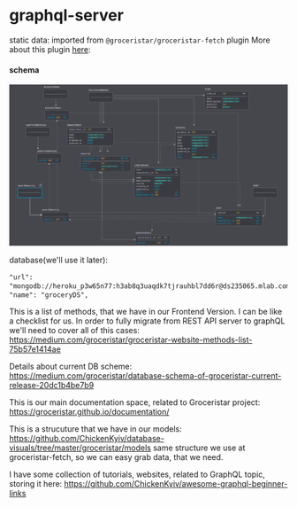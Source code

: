 # graphql-server


static data: imported from `@groceristar/groceristar-fetch` plugin
More about this plugin [here](https://medium.com/groceristar/groceristar-fetch-small-module-that-weve-created-8b4a62bd5d7b): 

#### schema
![schema](https://raw.githubusercontent.com/ChickenKyiv/database-visuals/master/Groceristar%20%20%20SqlDBM.png)


database(we'll use it later):
```
"url": "mongodb://heroku_p3w65n77:h3ab8q3uaqdk7tjrauhbl7dd6r@ds235065.mlab.com:35065/heroku_p3w65n77",
"name": "groceryDS",

```

This is a list of methods, that we have in our Frontend Version.
I can be like a checklist for us. In order to fully migrate from REST API server to graphQL we'll need to cover all of this cases: https://medium.com/groceristar/groceristar-website-methods-list-75b57e1414ae

Details about current DB scheme: https://medium.com/groceristar/database-schema-of-groceristar-current-release-20dc1b4be7b9

This is our main documentation space, related to Groceristar project: https://groceristar.github.io/documentation/

This is a strucuture that we have in our models:
https://github.com/ChickenKyiv/database-visuals/tree/master/groceristar/models
same structure we use at groceristar-fetch, so we can easy grab data, that we need.

I have some collection of tutorials, websites, related to GraphQL topic, storing it here: https://github.com/ChickenKyiv/awesome-graphql-beginner-links

